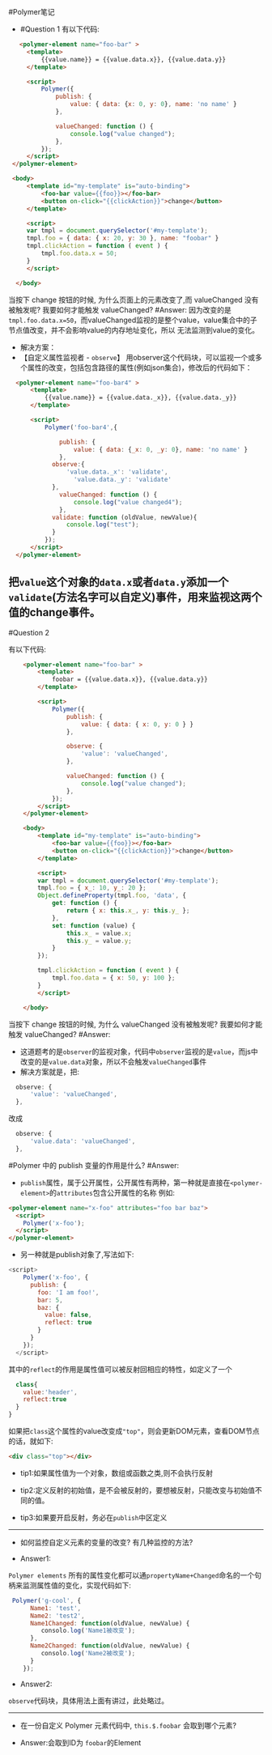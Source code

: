 #Polymer笔记

 * #Question 1
有以下代码:
 ```html
    <polymer-element name="foo-bar" >
      <template>
          {{value.name}} = {{value.data.x}}, {{value.data.y}}
      </template>

      <script>
          Polymer({
              publish: {
                  value: { data: {x: 0, y: 0}, name: 'no name' }
              },

              valueChanged: function () {
                  console.log("value changed");
              },
          });
      </script>
  </polymer-element>

  <body>
      <template id="my-template" is="auto-binding">
          <foo-bar value={{foo}}></foo-bar>
          <button on-click="{{clickAction}}">change</button>
      </template>

      <script>
      var tmpl = document.querySelector('#my-template');
      tmpl.foo = { data: { x: 20, y: 30 }, name: "foobar" }
      tmpl.clickAction = function ( event ) {
          tmpl.foo.data.x = 50;
      }
      </script>

   </body>
 ```
 当按下 change 按钮的时候, 为什么页面上的元素改变了,而 valueChanged 没有被触发呢? 我要如何才能触发 valueChanged?
 #Answer:
 因为改变的是`tmpl.foo.data.x=50`，而valueChanged监视的是整个value，value集合中的子节点值改变，并不会影响value的内存地址变化，所以
 无法监测到value的变化。
* 解决方案：
* 【自定义属性监视者 - `observe`】
用observer这个代码块，可以监视一个或多个属性的改变，包括包含路径的属性(例如json集合)，修改后的代码如下：
```html
  <polymer-element name="foo-bar4" >
      <template>
          {{value.name}} = {{value.data._x}}, {{value.data._y}}
      </template>

      <script>
          Polymer('foo-bar4',{

              publish: {
                  value: { data: {_x: 0, _y: 0}, name: 'no name' }
              },
  			observe:{
  				'value.data._x': 'validate',
                  'value.data._y': 'validate'
  			},
              valueChanged: function () {
                  console.log("value changed4");
              },
  			validate: function (oldValue, newValue){
  				console.log("test");
  			}
          });
      </script>
  </polymer-element>
```
把`value`这个对象的`data.x`或者`data.y`添加一个`validate`(方法名字可以自定义)事件，用来监视这两个值的change事件。
---

#Question 2

有以下代码:
```html
    <polymer-element name="foo-bar" >
        <template>
            foobar = {{value.data.x}}, {{value.data.y}}
        </template>

        <script>
            Polymer({
                publish: {
                    value: { data: { x: 0, y: 0 } }
                },

                observe: {
                    'value': 'valueChanged',
                },

                valueChanged: function () {
                    console.log("value changed");
                },
            });
        </script>
    </polymer-element>

    <body>
        <template id="my-template" is="auto-binding">
            <foo-bar value={{foo}}></foo-bar>
            <button on-click="{{clickAction}}">change</button>
        </template>

        <script>
        var tmpl = document.querySelector('#my-template');
        tmpl.foo = { x_: 10, y_: 20 };
        Object.defineProperty(tmpl.foo, 'data', {
            get: function () {
                return { x: this.x_, y: this.y_ };
            },
            set: function (value) {
                this.x_ = value.x;
                this.y_ = value.y;
            }
        });

        tmpl.clickAction = function ( event ) {
            tmpl.foo.data = { x: 50, y: 100 };
        }
        </script>

    </body>
```
当按下 change 按钮的时候, 为什么 valueChanged 没有被触发呢? 我要如何才能触发 valueChanged?
#Answer:
* 这道题考的是`observer`的监视对象，代码中`observer`监视的是`value`，而js中改变的是`value.data`对象，所以不会触发`valueChanged`事件
* 解决方案就是，把:
```javascript
  observe: {
      'value': 'valueChanged',
  },
```
改成
```javascript
  observe: {
      'value.data': 'valueChanged',
  },
```
#Polymer 中的 publish 变量的作用是什么?
#Answer:
* `publish`属性，属于公开属性，公开属性有两种，第一种就是直接在`<polymer-element>`的`attributes`包含公开属性的名称
例如:
```html
<polymer-element name="x-foo" attributes="foo bar baz">
  <script>
    Polymer('x-foo');
  </script>
</polymer-element>
```
* 另一种就是publish对象了,写法如下:
```javascript
<script>
    Polymer('x-foo', {
      publish: {
        foo: 'I am foo!',
        bar: 5,
        baz: {
          value: false,
          reflect: true
        }
      }
    });
  </script>
```
其中的`reflect`的作用是属性值可以被反射回相应的特性，如定义了一个
```javascript
  class{
    value:'header',
    reflect:true
  }
}
```
如果把`class`这个属性的value改变成`"top"`，则会更新DOM元素，查看DOM节点的话，就如下:
```html
<div class="top"></div>
```
* tip1:如果属性值为一个对象，数组或函数之类,则不会执行反射

* tip2:定义反射的初始值，是不会被反射的，要想被反射，只能改变与初始值不同的值。

* tip3:如果要开启反射，务必在`publish`中区定义

---

* 如何监控自定义元素的变量的改变? 有几种监控的方法?

* Answer1:

`Polymer elements` 所有的属性变化都可以通`propertyName+Changed`命名的一个句柄来监测属性值的变化，实现代码如下:
```javascript
 Polymer('g-cool', {
      Name1: 'test',
      Name2: 'test2',
      Name1Changed: function(oldValue, newValue) {
         consolo.log('Name1被改变');
      },
      Name2Changed: function(oldValue, newValue) {
         consolo.log('Name2被改变');
      }
    });
```

* Answer2:

`observe`代码块，具体用法上面有讲过，此处略过。

---
 - 在一份自定义 Polymer 元素代码中, `this.$.foobar` 会取到哪个元素?

* Answer:会取到ID为 `foobar`的Element
